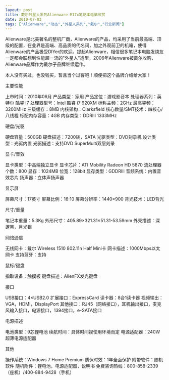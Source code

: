 ```yaml
---
layout: post
title: 戴尔外星人系列Alienware M17x笔记本电脑欣赏		
date: 2010-07-03
tags: ["Alienware","动态","外星人系列","戴尔","行业新闻"]
---
```


Alienware是北美著名的整机厂商，Alienware的产品，均采用了当前最高端、顶级的配置，在业界是高端、高品质的代名词，加之外观前卫的机箱，使得Alienware的产品极受DIYer的欢迎。提起Alienware，相信很多笔记本电脑发烧友一定都会联想到性能超一流的"外星人"造型，2006年Alienware被戴尔收购，Alienware品牌作为戴尔子品牌继续运作。

本人没有买过，也没钱买，暂且当个过客吧！顺便把这个品牌介绍给大家！

主要性能

上市时间：2010年06月
产品类型：家用
产品定位：游戏影音本
处理器系列：英特尔 酷睿 i7
处理器型号：Intel 酷睿 i7 920XM
标称主频：2GHz
最高睿频：3200MHz
三级缓存：8MB
内核架构：Clarksfield
核心数量/SMT技术：四核心/八线程
标配内存容量：4GB
内存类型：DDRIII 1333MHz

硬盘/光驱

硬盘容量：500GB
硬盘描述：7200转，SATA
光驱类型：DVD刻录机
设计类型：光驱内置
光驱描述：支持DVD SuperMulti双层刻录

显卡/音效

显卡类型：中高端独立显卡
显卡芯片：ATI Mobility Radeon HD 5870
流处理器个数：800
显存：1024MB
位宽：128bit
显存类型：GDDRIII
音频系统：内置音效芯片
扬声器：立体声扬声器<!--nextpage-->

显示屏

屏幕尺寸：17英寸
屏幕比例：16:10
屏幕分辨率：1440×900
背光技术：LED背光

尺寸/重量

笔记本重量：5.3Kg
外形尺寸：405.89×321.31×51.31-53.59mm
外壳描述：深邃黑，月光银

网络通信

无线网卡：戴尔 Wireless 1510 802.11n Half Mini卡
网卡描述：1000Mbps以太网卡
支持蓝牙：支持

鼠标/键盘

指取设备：触摸板
键盘描述：AlienFX发光键盘

接口

USB接口：4×USB2.0
扩展接口：ExpressCard
读卡器：8合1读卡器
视频输出：VGA，HDMI，DisplayPort
其他接口：RJ45（网络接口），耳机输出接口，麦克风输入接口，电源接口，1394接口，e-SATA接口

电源描述

电池类型：9芯锂电池
续航时间：具体时间视使用环境而定
电源适配器：240W 超薄电源适配器

其他

操作系统：Windows 7 Home Premium
质保时效：1年全面保护
附带软件：随机软件
随机附件：锂电池，电源适配器，说明书
免费咨询热线：800-858-2339（座机）/400-884-9428（手机）		